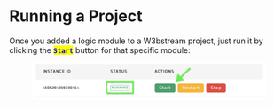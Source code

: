 # Running a Project

Once you added a logic module to a W3bstream project, just run it by clicking the <mark style="color:blue;">**`Start`**</mark> button for that specific module:

<figure><img src="../.gitbook/assets/image (22).png" alt=""><figcaption></figcaption></figure>
